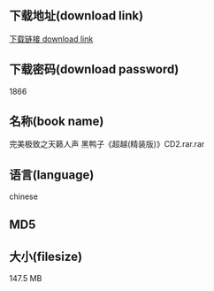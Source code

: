 ## 下载地址(download link)
[下载链接 download link](https://tutu365.netlify.app/?s=%E5%AE%8C%E7%BE%8E%E6%9E%81%E8%87%B4%E4%B9%8B%E5%A4%A9%E7%B1%81%E4%BA%BA%E5%A3%B0+%E9%BB%91%E9%B8%AD%E5%AD%90%E3%80%8A%E8%B6%85%E8%B6%8A%28%E7%B2%BE%E8%A3%85%E7%89%88%29%E3%80%8BCD2.rar)

## 下载密码(download password)
1866

## 名称(book name)
完美极致之天籁人声 黑鸭子《超越(精装版)》CD2.rar.rar

## 语言(language)
chinese

## MD5


## 大小(filesize)
147.5 MB
